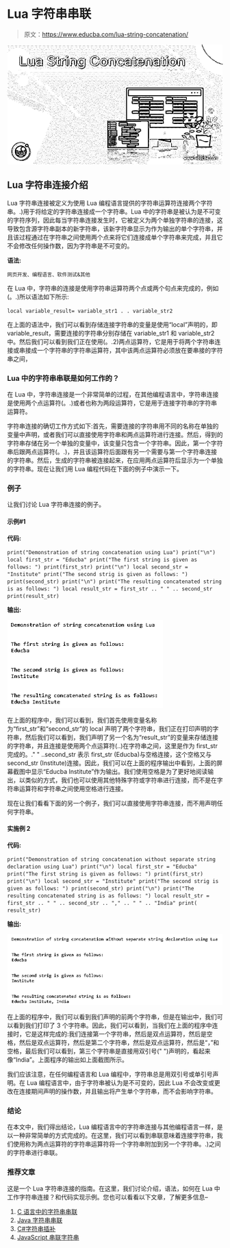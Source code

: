 # Lua 字符串串联

> 原文：<https://www.educba.com/lua-string-concatenation/>

![Lua String Concatenation](img/5ae3d2033f30d205b3d5bf1f9d881d77.png)



## Lua 字符串连接介绍

Lua 字符串连接被定义为使用 Lua 编程语言提供的字符串运算符连接两个字符串。.)用于将给定的字符串连接成一个字符串。Lua 中的字符串是被认为是不可变的字符序列，因此每当字符串连接发生时，它被定义为两个单独字符串的连接，这导致包含源字符串副本的新字符串，该新字符串显示为作为输出的单个字符串，并且该过程通过在字符串之间使用两个点来将它们连接成单个字符串来完成，并且它不会修改任何操作数，因为字符串是不可变的。

**语法:**

<small>网页开发、编程语言、软件测试&其他</small>

在 Lua 中，字符串的连接是使用字符串运算符两个点或两个句点来完成的，例如(。.)所以语法如下所示:

`local variable_result= variable_str1 . . variable_str2`

在上面的语法中，我们可以看到存储连接字符串的变量是使用“local”声明的，即 variable_result，需要连接的字符串分别存储在 variable_str1 和 variable_str2 中。然后我们可以看到我们正在使用(。.2)两点运算符，它是用于将两个字符串连接或串接成一个字符串的字符串运算符，其中该两点运算符必须放在要串接的字符串之间，

### Lua 中的字符串串联是如何工作的？

在 Lua 中，字符串连接是一个非常简单的过程，在其他编程语言中，字符串连接是使用两个点运算符(。.)或者也称为两段运算符，它是用于连接字符串的字符串运算符。

字符串连接的确切工作方式如下:首先，需要连接的字符串用不同的名称在单独的变量中声明，或者我们可以直接使用字符串和两点运算符进行连接。然后，得到的字符串存储在另一个单独的变量中，该变量只包含一个字符串。因此，第一个字符串后跟两点运算符(。.)，并且该运算符后面跟有另一个需要与第一个字符串连接的字符串。然后，生成的字符串被连接起来，在应用两点运算符后显示为一个单独的字符串。现在让我们用 Lua 编程代码在下面的例子中演示一下。

### 例子

让我们讨论 Lua 字符串连接的例子。

#### 示例#1

**代码:**

`print("Demonstration of string concatenation using Lua")
print("\n")
local first_str = "Educba"
print("The first string is given as follows: ")
print(first_str)
print("\n")
local second_str = "Institute"
print("The second strig is given as follows: ")
print(second_str)
print("\n")
print("The resulting concatenated string is as follows: ")
local result_str = first_str .. " " .. second_str
print(result_str)`

**输出:**

![Lua String Concatenation 1](img/b9ef3255ae05edca77028a4c500c5bda.png)



在上面的程序中，我们可以看到，我们首先使用变量名称为“first_str”和“second_str”的 local 声明了两个字符串，我们正在打印声明的字符串，然后我们可以看到，我们声明了另一个名为“result_str”的变量来存储连接的字符串，并且连接是使用两个点运算符(..)在字符串之间，这里是作为 first_str 完成的。." " ..second_str 表示 first_str (Educba)与空格连接，这个空格又与 second_str (Institute)连接。因此，我们可以在上面的程序输出中看到，上面的屏幕截图中显示“Educba Institute”作为输出。我们使用空格是为了更好地阅读输出，以类似的方式，我们也可以使用其他特殊字符或字符串进行连接，而不是在字符串运算符和字符串之间使用空格进行连接。

现在让我们看看下面的另一个例子，我们可以直接使用字符串连接，而不用声明任何字符串。

#### 实施例 2

**代码:**

`print("Demonstration of string concatenation without separate string declaration using Lua")
print("\n")
local first_str = "Educba"
print("The first string is given as follows: ")
print(first_str)
print("\n")
local second_str = "Institute"
print("The second strig is given as follows: ")
print(second_str)
print("\n")
print("The resulting concatenated string is as follows: ")
local result_str = first_str .. " " .. second_str .. "," .. " " .. "India"
print( result_str)`

**输出:**

![Lua String Concatenation 2](img/d34a5078debbce4da01911ea118fe32a.png)



在上面的程序中，我们可以看到我们声明的前两个字符串，但是在输出中，我们可以看到我们打印了 3 个字符串。因此，我们可以看到，当我们在上面的程序中连接时，它是这样完成的:我们连接第一个字符串，然后是双点运算符，然后是空格，然后是双点运算符，然后是第二个字符串，然后是双点运算符，然后是“，”和空格，最后我们可以看到，第三个字符串是直接用双引号(" ")声明的，看起来像“India”。上面程序的输出如上面截图所示。

我们应该注意，在任何编程语言和 Lua 编程中，字符串总是用双引号或单引号声明。在 Lua 编程语言中，由于字符串被认为是不可变的，因此 Lua 不会改变或更改在连接期间声明的操作数，并且输出将产生单个字符串，而不会影响字符串。

### 结论

在本文中，我们得出结论，Lua 编程语言中的字符串连接与其他编程语言一样，是以一种非常简单的方式完成的。在这里，我们可以看到串联意味着连接字符串，我们使用称为两点运算符的字符串运算符将一个字符串附加到另一个字符串。.)之间的字符串进行串联。

### 推荐文章

这是一个 Lua 字符串连接的指南。在这里，我们讨论介绍，语法，如何在 Lua 中工作字符串连接？和代码实现示例。您也可以看看以下文章，了解更多信息–

1.  [C 语言中的字符串串联](https://www.educba.com/string-concatenation-in-c/)
2.  [Java 字符串串联](https://www.educba.com/java-string-concatenation/)
3.  [C#字符串插补](https://www.educba.com/c-sharp-string-interpolation/)
4.  [JavaScript 串联字符串](https://www.educba.com/javascript-concat-string/)






